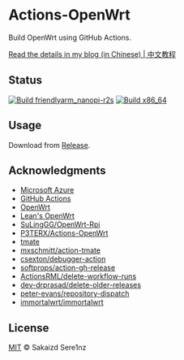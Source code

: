 # Actions-OpenWrt

Build OpenWrt using GitHub Actions.

[Read the details in my blog (in Chinese) | 中文教程](https://p3terx.com/archives/build-openwrt-with-github-actions.html)

## Status
[![Build friendlyarm_nanopi-r2s](https://github.com/Sakaizd/BuildOpenWrt/actions/workflows/friendlyarm_nanopi-r2s.yml/badge.svg)](https://github.com/Sakaizd/BuildOpenWrt/actions/workflows/friendlyarm_nanopi-r2s.yml)
[![Build x86_64](https://github.com/Sakaizd/BuildOpenWrt/actions/workflows/x86_64.yml/badge.svg)](https://github.com/Sakaizd/BuildOpenWrt/actions/workflows/x86_64.yml)

## Usage

Download from [Release](https://github.com/Sakaizd/Actions-LEDE/releases).


## Acknowledgments

- [Microsoft Azure](https://azure.microsoft.com)
- [GitHub Actions](https://github.com/features/actions)
- [OpenWrt](https://github.com/openwrt/openwrt)
- [Lean's OpenWrt](https://github.com/coolsnowwolf/lede)
- [SuLingGG/OpenWrt-Rpi](https://github.com/SuLingGG/OpenWrt-Rpi)   
- [P3TERX/Actions-OpenWrt](https://github.com/P3TERX/Actions-OpenWrt)
- [tmate](https://github.com/tmate-io/tmate)
- [mxschmitt/action-tmate](https://github.com/mxschmitt/action-tmate)
- [csexton/debugger-action](https://github.com/csexton/debugger-action)
- [softprops/action-gh-release](https://github.com/softprops/action-gh-release)
- [ActionsRML/delete-workflow-runs](https://github.com/ActionsRML/delete-workflow-runs)
- [dev-drprasad/delete-older-releases](https://github.com/dev-drprasad/delete-older-releases)
- [peter-evans/repository-dispatch](https://github.com/peter-evans/repository-dispatch)
- [immortalwrt/immortalwrt](https://github.com/immortalwrt/immortalwrt)
## License

[MIT](https://github.com/Sakaizd/Actions-LEDE/blob/main/LICENSE) © Sakaizd Sere1nz
